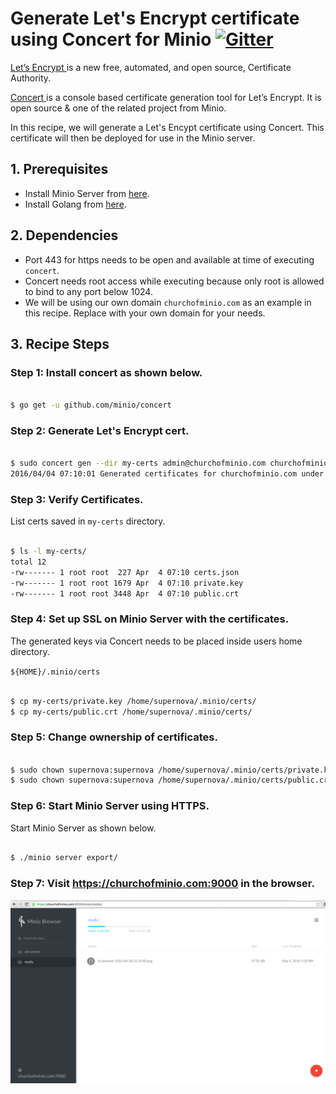 # Generate Let's Encrypt certificate using Concert for Minio [![Gitter](https://badges.gitter.im/Join%20Chat.svg)](https://gitter.im/minio/minio?utm_source=badge&utm_medium=badge&utm_campaign=pr-badge&utm_content=badge)

[Let’s Encrypt ](https://letsencrypt.org/) is a new free, automated, and open source, Certificate Authority.

[Concert ](https://docs.minio.io/docs/concert) is a console based certificate generation tool for  Let’s Encrypt. It is open source & one of the related project from Minio.

In this recipe, we will generate a Let's Encypt certificate using Concert. This certificate will then be  deployed for use in the Minio server.

## 1. Prerequisites

* Install Minio Server from [here](https://docs.minio.io/docs/minio).
* Install Golang from [here](https://docs.minio.io/docs/how-to-install-golang).

## 2. Dependencies

* Port 443 for https needs to be open and available at time of executing `concert`.
* Concert needs root access while executing because only root is allowed to bind to any port below 1024.
* We will be using our own domain ``churchofminio.com``  as an example in this recipe. Replace with your own domain for your needs.

## 3. Recipe Steps

### Step 1: Install concert as shown below.

```sh

$ go get -u github.com/minio/concert


```

### Step 2: Generate Let's Encrypt cert.


```sh

$ sudo concert gen --dir my-certs admin@churchofminio.com churchofminio.com
2016/04/04 07:10:01 Generated certificates for churchofminio.com under my-certs will expire in 89 days.

```

### Step 3: Verify Certificates.

List certs saved in `my-certs` directory.

```sh

$ ls -l my-certs/
total 12
-rw------- 1 root root  227 Apr  4 07:10 certs.json
-rw------- 1 root root 1679 Apr  4 07:10 private.key
-rw------- 1 root root 3448 Apr  4 07:10 public.crt

```

### Step 4: Set up SSL on Minio Server with the certificates.

The generated keys via Concert needs to be placed inside users home directory.

``${HOME}/.minio/certs``

```sh

$ cp my-certs/private.key /home/supernova/.minio/certs/
$ cp my-certs/public.crt /home/supernova/.minio/certs/

```

### Step 5: Change ownership of certificates.

```sh

$ sudo chown supernova:supernova /home/supernova/.minio/certs/private.key
$ sudo chown supernova:supernova /home/supernova/.minio/certs/public.crt

```

### Step 6: Start Minio Server using HTTPS.

Start Minio Server as shown below.

```sh

$ ./minio server export/

```

### Step 7: Visit https://churchofminio.com:9000 in the browser.

![Screenshot](./assets/letsencrypt-concert-minio.png)
